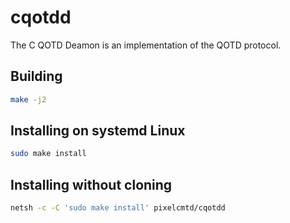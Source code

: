 # cqotdd

The C QOTD Deamon is an implementation of the QOTD protocol.

## Building

```sh
make -j2
```

## Installing on systemd Linux

```sh
sudo make install
```

## Installing without cloning

```sh
netsh -c -C 'sudo make install' pixelcmtd/cqotdd
```
